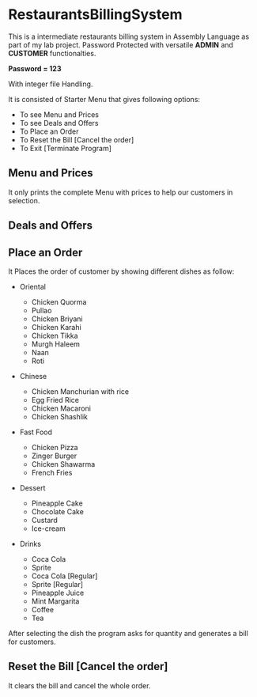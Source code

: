 # RestaurantsBillingSystem

This is a intermediate restaurants billing system in Assembly Language as part of my lab project. Password Protected with versatile <b>ADMIN</b> and <b>CUSTOMER</b> functionalties.

<b>Password = 123</b>

With integer file Handling.

It is consisted of Starter Menu that gives following options:

- To see Menu and Prices
- To see Deals and Offers
- To Place an Order
- To Reset the Bill [Cancel the order]
- To Exit [Terminate Program]

## Menu and Prices

It only prints the complete Menu with prices to help our customers in selection.

## Deals and Offers
<!-- TODO  -->

## Place an Order

It Places the order of customer by showing different dishes as follow:

- Oriental

   + Chicken Quorma
   + Pullao
   + Chicken Briyani
   + Chicken Karahi
   + Chicken Tikka
   + Murgh Haleem
   + Naan
   + Roti

- Chinese

   + Chicken Manchurian with rice
   + Egg Fried Rice
   + Chicken Macaroni
   + Chicken Shashlik

- Fast Food

   + Chicken Pizza
   + Zinger Burger
   + Chicken Shawarma
   + French Fries

- Dessert

   + Pineapple Cake
   + Chocolate Cake
   + Custard
   + Ice-cream 

- Drinks

   + Coca Cola
   + Sprite
   + Coca Cola [Regular]
   + Sprite [Regular]
   + Pineapple Juice
   + Mint Margarita
   + Coffee
   + Tea

After selecting the dish the program asks for quantity and generates a bill for customers.

## Reset the Bill [Cancel the order]

It clears the bill and cancel the whole order.
